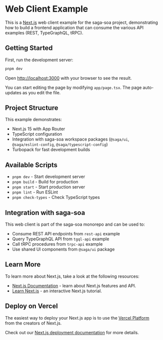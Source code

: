 # Web Client Example

This is a [Next.js](https://nextjs.org) web client example for the saga-soa project, demonstrating how to build a frontend application that can consume the various API examples (REST, TypeGraphQL, tRPC).

## Getting Started

First, run the development server:

```bash
pnpm dev
```

Open [http://localhost:3000](http://localhost:3000) with your browser to see the result.

You can start editing the page by modifying `app/page.tsx`. The page auto-updates as you edit the file.

## Project Structure

This example demonstrates:
- Next.js 15 with App Router
- TypeScript configuration
- Integration with saga-soa workspace packages (`@saga/ui`, `@saga/eslint-config`, `@saga/typescript-config`)
- Turbopack for fast development builds

## Available Scripts

- `pnpm dev` - Start development server
- `pnpm build` - Build for production
- `pnpm start` - Start production server
- `pnpm lint` - Run ESLint
- `pnpm check-types` - Check TypeScript types

## Integration with saga-soa

This web client is part of the saga-soa monorepo and can be used to:
- Consume REST API endpoints from `rest-api` example
- Query TypeGraphQL API from `tgql-api` example  
- Call tRPC procedures from `trpc-api` example
- Use shared UI components from `@saga/ui` package

## Learn More

To learn more about Next.js, take a look at the following resources:

- [Next.js Documentation](https://nextjs.org/docs) - learn about Next.js features and API.
- [Learn Next.js](https://nextjs.org/learn) - an interactive Next.js tutorial.

## Deploy on Vercel

The easiest way to deploy your Next.js app is to use the [Vercel Platform](https://vercel.com/new?utm_medium=default-template&filter=next.js&utm_source=create-next-app&utm_campaign=create-next-app-readme) from the creators of Next.js.

Check out our [Next.js deployment documentation](https://nextjs.org/docs/app/building-your-application/deploying) for more details.
